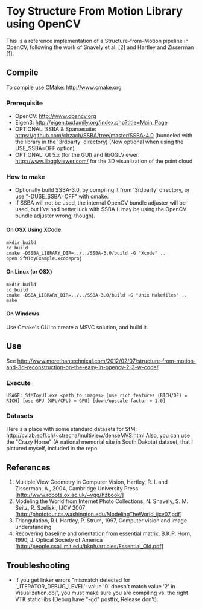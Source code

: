 # Toy Structure From Motion Library using OpenCV

This is a reference implementation of a Structure-from-Motion pipeline in OpenCV, following the work of Snavely et al. [2] and Hartley and Zisserman [1].

## Compile

To compile use CMake: http://www.cmake.org

### Prerequisite
- OpenCV: http://www.opencv.org
- Eigen3: http://eigen.tuxfamily.org/index.php?title=Main_Page
- OPTIONAL: SSBA & Sparsesuite: https://github.com/chzach/SSBA/tree/master/SSBA-4.0 (bundeled with the library in the '3rdparty' directory) (Now optional when using the USE_SSBA=OFF option)
- OPTIONAL: Qt 5.x (for the GUI) and libQGLViewer: http://www.libqglviewer.com/ for the 3D visualization of the point cloud

### How to make

- Optionally build SSBA-3.0, by compiling it from '3rdparty' directory, or use "-DUSE_SSBA=OFF" with cmake.
- If SSBA will not be used, the internal OpenCV bundle adjuster will be used, but I’ve had better luck with SSBA (I may be using the OpenCV bundle adjuster wrong, though).

#### On OSX Using XCode

	mkdir build
	cd build
	cmake -DSSBA_LIBRARY_DIR=../../SSBA-3.0/build -G "Xcode" ..
	open SfMToyExample.xcodeproj
	
#### On Linux (or OSX)

	mkdir build
	cd build
	cmake -DSBA_LIBRARY_DIR=../../SSBA-3.0/build -G "Unix Makefiles" ..
	make 

#### On Windows

Use Cmake's GUI to create a MSVC solution, and build it.

## Use

See http://www.morethantechnical.com/2012/02/07/structure-from-motion-and-3d-reconstruction-on-the-easy-in-opencv-2-3-w-code/

### Execute

	USAGE: SfMToyUI.exe <path_to_images> [use rich features (RICH/OF) = RICH] [use GPU (GPU/CPU) = GPU] [down/upscale factor = 1.0]

### Datasets

Here's a place with some standard datasets for SfM: http://cvlab.epfl.ch/~strecha/multiview/denseMVS.html
Also, you can use the "Crazy Horse" (A national memorial site in South Dakota) dataset, that I pictured myself, included in the repo.

## References

1. Multiple View Geometry in Computer Vision, Hartley, R. I. and Zisserman, A., 2004, Cambridge University Press [http://www.robots.ox.ac.uk/~vgg/hzbook/]
2. Modeling the World from Internet Photo Collections, N. Snavely, S. M. Seitz, R. Szeliski, IJCV 2007 [http://phototour.cs.washington.edu/ModelingTheWorld_ijcv07.pdf]
3. Triangulation, R.I. Hartley, P. Strum, 1997, Computer vision and image understanding
4. Recovering baseline and orientation from essential matrix, B.K.P. Horn, 1990, J. Optical Society of America [http://people.csail.mit.edu/bkph/articles/Essential_Old.pdf]

## Troubleshooting

- If you get linker errors "mismatch detected for '_ITERATOR_DEBUG_LEVEL': value '0' doesn't match value '2' in Visualization.obj", you must make sure you are compiling vs. the right VTK static libs (Debug have "-gd" postfix, Release don't).
